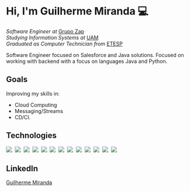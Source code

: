 
# Hi, I'm Guilherme Miranda :computer:
*Software Engineer at* [Grupo Zap](https://www.grupozap.com/)<br>
*Studying Information Systems at* [UAM](https://portal.anhembi.br/)<br>
*Graduated as Computer Technician from* [ETESP](http://www.etesaopaulo.com.br/)

Software Engineer focused on Salesforce and Java solutions. Focused on working with backend with a focus on languages Java and Python.

## Goals
Improving my skills in: 
- Cloud Computing
- Messaging/Streams
- CD/CI.

## Technologies
<p align="left">
  <img src="https://img.icons8.com/color/40/000000/salesforce.png"/>&nbsp;
  <img src="https://img.icons8.com/color/40/000000/java-coffee-cup-logo.png"/>&nbsp;
  <img src="https://img.icons8.com/color/40/000000/python.png"/>&nbsp;
  <img src="https://img.icons8.com/offices/40/000000/php-logo.png"/>&nbsp;
  <img src="https://cdn4.iconfinder.com/data/icons/logos-3/426/mysql-40.png"/>&nbsp;
  <img src="https://img.icons8.com/color/40/000000/html-5.png"/>&nbsp;
  <img src="https://img.icons8.com/color/40/000000/css3.png"/>&nbsp;
  <img src="https://img.icons8.com/color/40/000000/javascript.png"/>&nbsp;
  <img src="https://img.icons8.com/color/40/000000/wordpress.png"/>&nbsp;
  <img src="https://img.icons8.com/color/40/000000/docker.png"/>&nbsp;
  <img src="https://img.icons8.com/color/40/000000/npm.png"/>&nbsp;
  <img src="https://user-images.githubusercontent.com/15850886/95500880-e4419f80-097d-11eb-9b4f-05ab0d891b4f.png">&nbsp;
  <img src="https://img.icons8.com/color/40/000000/sass.png"/>
</p>

## LinkedIn
[Guilherme Miranda](https://www.linkedin.com/in/guilherme-m-786581101/)
